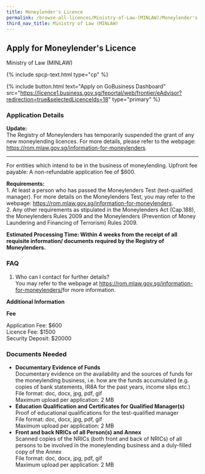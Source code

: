 ```yaml
---
title: Moneylender's Licence
permalink: /browse-all-licences/Ministry-of-Law-(MINLAW)/Moneylender's-Licence
third_nav_title: Ministry of Law (MINLAW)
---
```


## Apply for Moneylender's Licence

Ministry of Law (MINLAW)

{% include spcp-text.html type="cp" %}

{% include button.html text="Apply on GoBusiness Dashboard" src="https://licence1.business.gov.sg/feportal/web/frontier/eAdvisor?redirection=true&selectedLicenceIds=18" type="primary" %}

### Application Details

<p><strong>Update:</strong><br>
The Registry of Moneylenders has temporarily suspended the grant of any new moneylending licences. For more details, please refer to the webpage: <a href="https://rom.mlaw.gov.sg/information-for-moneylenders" target="_blank" rel="noopener">https://rom.mlaw.gov.sg/information-for-moneylenders</a>.</p>
 <hr>
 For entities which intend to be in the business of moneylending. Upfront fee payable: A non-refundable application fee of $600.<br>
 <p><strong>Requirements:</strong><br>
 1. At least a person who has passed the Moneylenders Test (test-qualified manager). For more details on the Moneylenders Test, you may refer to the webpage: <a href="https://rom.mlaw.gov.sg/information-for-moneylenders" target="_blank" rel="noopener">https://rom.mlaw.gov.sg/information-for-moneylenders</a>.<br>
 2. Any other requirements as stipulated in the Moneylenders Act (Cap.188), the Moneylenders Rules 2009 and the Moneylenders (Prevention of Money Laundering and Financing of Terrorism) Rules 2009.</p>
 <p><strong>Estimated Processing Time: Within 4 weeks from the receipt of all requisite information/ documents required by the Registry of Moneylenders.</strong></p>
 <p><H3>FAQ</H3></p>
 <ol>
 <li>Who can I contact for further details?<br>
 You may refer to the webpage at <a href="https://rom.mlaw.gov.sg/information-for-moneylenders/" target="_blank" rel="noopener">https://rom.mlaw.gov.sg/information-for-moneylenders/</a>for more information.</li>
 </ol>

**Additional Information**

<p><strong>Fee</strong></p>
 <p>Application Fee: $600<br>
 Licence Fee: $1500<br>
 Security Deposit: $20000</p>

### Documents Needed

<ul>
 <li><strong>Documentary Evidence of Funds</strong><br>
 Documentary evidence on the availability and the sources of funds for the moneylending business, i.e. how are the funds accumulated (e.g. copies of bank statements, IR8A for the past years, income slips etc.)<br>
 File format: doc, docx, jpg, pdf, gif<br>
 Maximum upload per application: 2 MB</li>
 <li><strong>Education Qualification and Certificates for Qualified Manager(s)</strong><br>
 Proof of educational qualifications for the test-qualified manager<br>
 File format: doc, docx, jpg, pdf, gif<br>
 Maximum upload per application: 2 MB</li>
 <li><strong>Front and back NRICs of all Person(s) and Annex</strong><br>
 Scanned copies of the NRICs (both front and back of NRICs) of all persons to be involved in the moneylending business and a duly-filled copy of the Annex<br>
 File format: doc, docx, jpg, pdf, gif<br>
 Maximum upload per application: 2 MB</li>
  </ul>

